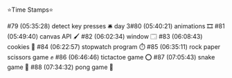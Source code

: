 ⭐️Time Stamps⭐️
<!-- #1  (00:00:00) JavaScript tutorial for beginners 🌐 -->
<!-- #2  (00:08:02) variables ❎
#3  (00:16:32) arithmetic expressions 🧮
#4  (00:21:14) user input 🧮
#5  (00:25:41) type conversion 💱
#6  (00:30:11) const ⛔
#7  (00:33:13) Math 🔣
#8  (00:36:52) hypotenuse calc practice program 📐
#9  (00:43:12) counter program #️⃣
#10 (00:46:52) random number generator 🎲
#11 (00:50:53) useful string methods 🧵 
#12 (00:55:13) string slicing ✂️
#13 (00:59:08) method chaining ⛓️-
#14 (01:01:03) if statements ❔
#15 (01:05:24) checked property ✔️
#16 (01:12:39) switches 🔀
#17 (01:16:26) AND OR logical operators && ||
#18 (01:20:29) NOT logical operator ❕
#19 (01:23:26) while loops 🔁
#20 (01:26:14) do while loops 🔂
#21 (01:28:36) for loops 🔃
#22 (01:32:05) break and continue statements 💔
#23 (01:33:34) nested loops ➿
#24 (01:38:05) functions ☎️
#25 (01:42:43) return statement 🔙
#26 (01:45:36) ternary operator ❔
#27 (01:48:58) var vs let 🥊
#28 (01:53:25) template literals 💬
#29 (01:57:47) format currency 💲
#30 (02:02:47) number guessing game 🔢
#31 (02:06:55) temperature conversion program 🌡️
#32 (02:15:49) arrays 🍎
#33 (02:20:33) loop through an array ➰ 
#34 (02:23:16) sort an array of strings 🗃️
#35 (02:24:50) 2D arrays 🛒 
#36 (02:29:14) spread operator 🖐️
#37 (02:33:32) rest parameters 💤
#38 (02:37:09) callbacks 🤙
#39 (02:41:58) array.forEach() 🔚
day 1 #40 (02:45:19) array.map() ⚙️
#41 (02:48:10) array.filter() 🗑️
#42 (02:50:21) array.reduce() 🔁
#43 (02:52:33) sort an array of numbers 📋
#44 (02:54:41) function expressions 🤫 
#45 (02:59:55) arrow function expressions 🏹
#46 (03:05:42) shuffle an array 🃏
#47 (03:09:30) nested functions 🐣
#48 (03:12:47) maps 🗺️
#49 (03:17:07) objects 🚗 
#50 (03:21:09) this keyword 🔝
#51 (03:24:08) classes 👨‍🏫
#52 (03:27:15) constructors 👷
#53 (03:30:48) static keyword ⚡
#54 (03:34:22) inheritance 👪
#55 (03:40:23) super keyword 🦸‍♂️
day 2#56 (03:44:59) getters & setters 🏎️
#57 (03:51:17) objects as arguments 📫
#58 (03:53:44) array of objects 📮
#59 (03:56:52) anonymous objects 🎭
day 2 #60 (04:02:44) error handling 🏤
#61 (04:07:27) setTimeout() ⏰
#62 (04:12:16) setInterval() ⏲️
#63 (04:14:48) Date objects 📅
#64 (04:24:08) clock program 🕧
#65 (04:28:56) asynchronous ⏳
#66 (04:31:17) console.time() ⌚
#67 (04:33:46) promises 🤞
#68 (04:40:23) async 📥
#69 (04:43:12) await ✋
#70 (04:46:44) ES6 Modules 🚢
#71 (04:51:21) DOM intro ✨
#72 (04:54:50) element selectors 👇
#73 (05:03:35) DOM traversal 🌳
#74 (05:09:01) add/change HTML elements 🌎
#75 (05:14:01) add/change CSS properties 🎨
#76 (05:18:26) events 🎟️
#77 (05:24:32) addEventListener() 👂
#78 (05:30:28) show/hide HTML elements 💡-->
#79 (05:35:28) detect key presses 🛎️ 
day 3#80 (05:40:21) animations 🎞️
#81 (05:49:40) canvas API 🖌️
#82 (06:02:34) window 🗔
#83 (06:08:43) cookies 🍪
#84 (06:22:57) stopwatch program ⏱️
#85 (06:35:11) rock paper scissors game ✊
#86 (06:46:46) tictactoe game ⭕
#87 (07:05:43) snake game 🐍 
#88 (07:34:32) pong game 🏓